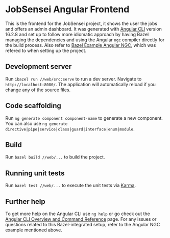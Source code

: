 # JobSensei Angular Frontend

This is the frontend for the JobSensei project, it shows the user the jobs and offers an admin dashboard. It was generated with [Angular CLI](https://github.com/angular/angular-cli) version 16.2.8 and set up to follow more idiomatic approach by having Bazel managing the dependencies and using the Angular `ngc` compiler directly for the build process. Also refer to [Bazel Example Angular NGC](https://github.com/aspect-build/bazel-examples/tree/main/angular-ngc), which was refered to when setting up the project.

## Development server

Run `ibazel run //web/src:serve` to run a dev server. Navigate to `http://localhost:8080/`. The application will automatically reload if you change any of the source files.

## Code scaffolding

Run `ng generate component component-name` to generate a new component. You can also use `ng generate directive|pipe|service|class|guard|interface|enum|module`.

## Build

Run `bazel build //web/...` to build the project.

## Running unit tests

Run `bazel test //web/...` to execute the unit tests via [Karma](https://karma-runner.github.io).

## Further help

To get more help on the Angular CLI use `ng help` or go check out the [Angular CLI Overview and Command Reference](https://angular.io/cli) page.
For any issues or questions related to this Bazel-integrated setup, refer to the Angular NGC example mentioned above.
